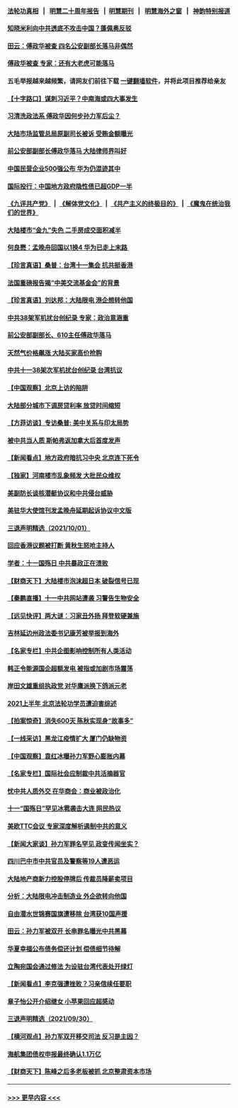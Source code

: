 #### [法轮功真相](https://github.com/gfw-breaker/truth/blob/master/README.md?t=0) &nbsp;&nbsp;|&nbsp;&nbsp; [明慧二十周年报告](https://github.com/gfw-breaker/mh-reports/blob/master/README.md?t=0) &nbsp;&nbsp;|&nbsp;&nbsp;[明慧期刊](https://github.com/gfw-breaker/mh-qikan) &nbsp;&nbsp;|&nbsp;&nbsp; [明慧海外之窗](https://github.com/gfw-breaker/mh-news/blob/master/README.md?t=0) &nbsp;&nbsp;|&nbsp;&nbsp; [神韵特别报道](https://github.com/gfw-breaker/mh-news/blob/master/shenyun.md?t=0)
#### [知晓米利向中共透底不攻击中国？蓬佩奥反驳](../pages/nsc413/n13276828.md?t=10030051) 
#### [田云：傅政华被查 四名公安副部长落马非偶然](../pages/nsc413/n13276245.md?t=10030051) 
#### [傅政华被查 专家：还有大老虎可能落马](../pages/nsc413/n13276326.md?t=10030051) 
#### 五毛举报越来越频繁，请网友们前往下载 [一键翻墙软件](https://github.com/gfw-breaker/ssr-accounts)，并将此项目推荐给亲友
#### [【十字路口】谋刺习近平？中南海或四大事发生](../pages/nsc413/n13276411.md?t=10030051) 
#### [习清洗政法系 傅政华因何步孙力军后尘？](../pages/nsc413/n13275876.md?t=10030051) 
#### [大陆市场监管总局原副司长被诉 受贿金额曝光](../pages/nsc413/n13276277.md?t=10030051) 
#### [前公安部副部长傅政华落马 大陆律师界叫好](../pages/nsc413/n13276237.md?t=10030051) 
#### [中国民营企业500强公布 华为仍混迹其中](../pages/nsc413/n13275839.md?t=10030051) 
#### [国际投行：中国地方政府隐性债已超GDP一半](../pages/nsc413/n13276230.md?t=10030051) 
#### [《九评共产党》](https://github.com/begood0513/9ping.md/blob/master/README.md) &nbsp;|&nbsp; [《解体党文化》](../../../../jtdwh.md/blob/master/README.md)  &nbsp;|&nbsp; [《共产主义的终极目的》](../../../../gczydzjmd.md/blob/master/README.md) &nbsp;|&nbsp; [《魔鬼在统治我们的世界》](../../../../mgztzwmdsj.md/blob/master/README.md) 
#### [大陆楼市“金九”失色 二手房成交面积减半](../pages/nsc413/n13276183.md?t=10030051) 
#### [何良懋：孟晚舟回国以1换4 华为已走上末路 ](../pages/nsc413/n13276045.md?t=10030051) 
#### [【珍言真语】桑普：台湾十一集会 抗共挺香港](../pages/nsc413/n13276053.md?t=10030051) 
#### [法国重磅报告揭“中美交流基金会”的背景](../pages/nsc413/n13270925.md?t=10030051) 
#### [【珍言真语】刘达邦：大陆限电 港企想转他国](../pages/nsc413/n13275614.md?t=10030051) 
#### [中共38架军机扰台创纪录 专家：政治意涵重](../pages/nsc413/n13275959.md?t=10030051) 
#### [前公安部副部长、610主任傅政华落马](../pages/nsc413/n13275602.md?t=10030051) 
#### [天然气价格飙涨 大陆买家高价抢购](../pages/nsc413/n13275960.md?t=10030051) 
#### [中共十一38架次军机扰台创纪录 台湾抗议](../pages/nsc413/n13275695.md?t=10030051) 
#### [【中国观察】北京上访的陷阱](../pages/nsc413/n13275694.md?t=10030051) 
#### [大陆部分城市下调房贷利率 放贷时间缩短](../pages/nsc413/n13275424.md?t=10030051) 
#### [【方菲访谈】专访桑普: 美中关系与印太局势](../pages/nsc413/n13275473.md?t=10030051) 
#### [被中共当人质 斯帕弗返加拿大后首度发声](../pages/nsc413/n13275665.md?t=10030051) 
#### [【新闻看点】地方政府暗抗习中央 北京连下死令](../pages/nsc413/n13275224.md?t=10030051) 
#### [【独家】河南楼市乱象频发 大批民众维权](../pages/nsc413/n13270186.md?t=10030051) 
#### [美副防长谈核潜艇协议和中共侵台威胁](../pages/nsc413/n13275534.md?t=10030051) 
#### [美驻华大使馆刊发孟晚舟延期起诉协议中文版](../pages/nsc413/n13275152.md?t=10030051) 
#### [三退声明精选（2021/10/01）](../pages/nsc413/n13275501.md?t=10030051) 
#### [回应香港议题被打断 黄秋生怒呛主持人](../pages/nsc413/n13275017.md?t=10030051) 
#### [学者：十一国殇日 中共暴政正在溃败](../pages/nsc413/n13274803.md?t=10030051) 
#### [【财商天下】大陆楼市泡沫超日本 破裂信号已现](../pages/nsc413/n13274848.md?t=10030051) 
#### [【秦鹏直播】十一中共网站遭袭 习警告生物安全](../pages/nsc413/n13275261.md?t=10030051) 
#### [【远见快评】两大谜：习家丑外扬 拜登软硬兼施](../pages/nsc413/n13275249.md?t=10030051) 
#### [吉林延边州政法委书记康芳被举报到海外](../pages/nsc413/n13274896.md?t=10030051) 
#### [【名家专栏】中共企图影响控制所有人类活动](../pages/nsc413/n13274449.md?t=10030051) 
#### [韩正令能源国企超额发电 被指或加剧市场震荡](../pages/nsc413/n13275050.md?t=10030051) 
#### [岸田文雄重组执政党 对华鹰派换下鸽派元老](../pages/nsc413/n13275057.md?t=10030051) 
#### [2021上半年 北京法轮功学员遭迫害综述](../pages/nsc413/n13274200.md?t=10030051) 
#### [【拍案惊奇】消失600天 陈秋实现身“故事多”](../pages/nsc413/n13273289.md?t=10030051) 
#### [【一线采访】黑龙江疫情扩大 厦门仍缺物资](../pages/nsc413/n13274101.md?t=10030051) 
#### [【中国观察】袁红冰曝孙力军野心膨胀内幕](../pages/nsc413/n13273769.md?t=10030051) 
#### [【名家专栏】国际社会应制裁中共活摘器官](../pages/nsc413/n13274393.md?t=10030051) 
#### [忧中共人质外交 在华商会：商业被政治化](../pages/nsc413/n13274724.md?t=10030051) 
#### [十一“国殇日”罕见冰雹袭击大连 网民热议](../pages/nsc413/n13274126.md?t=10030051) 
#### [美欧TTC会议 专家深度解析遏制中共的意义](../pages/nsc413/n13273475.md?t=10030051) 
#### [【新闻大家谈】孙力军罪名罕见 政变传闻坐实？](../pages/nsc413/n13274209.md?t=10030051) 
#### [四川巴中市中共官员及警察等19人遭恶运](../pages/nsc413/n13272220.md?t=10030051) 
#### [大陆地产商新力控股停牌后 传裁员降薪卖项目](../pages/nsc413/n13273440.md?t=10030051) 
#### [分析：大陆限电冲击制造业 外企欲转向他国](../pages/nsc413/n13273504.md?t=10030051) 
#### [自由潜水世锦赛国旗遭移除 台湾获10国声援](../pages/nsc413/n13273510.md?t=10030051) 
#### [田云：孙力军被双开 长串罪名曝光中共黑幕](../pages/nsc413/n13273129.md?t=10030051) 
#### [华夏幸福公布债务偿还计划 偿债细节待解](../pages/nsc413/n13273168.md?t=10030051) 
#### [立陶宛国会通过修法 为设驻台湾代表处开绿灯](../pages/nsc413/n13271940.md?t=10030051) 
#### [【新闻看点】李克强遭挫败？习亲信续任要职](../pages/nsc413/n13272690.md?t=10030051) 
#### [章子怡公开介绍继女 小苹果回应超感动](../pages/nsc413/n13272876.md?t=10030051) 
#### [三退声明精选（2021/09/30）](../pages/nsc413/n13272904.md?t=10030051) 
#### [【横河观点】孙力军双开移交司法 反习是主因？](../pages/nsc413/n13272778.md?t=10030051) 
#### [海航集团债权申报最终确认1.1万亿](../pages/nsc413/n13272771.md?t=10030051) 
#### [【财商天下】陈峰之后多老板被抓 北京整肃资本市场](../pages/nsc413/n13272095.md?t=10030051) 

----
#### [ >>> 更早内容 <<< ](../indexes/nsc413-earlier.md)
